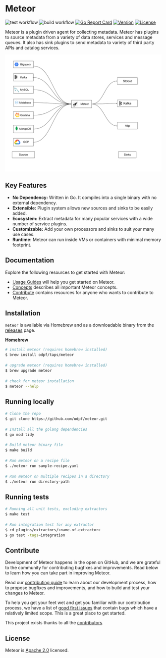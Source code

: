 # Meteor

![test workflow](https://github.com/odpf/meteor/actions/workflows/test.yml/badge.svg)
![build workflow](https://github.com/odpf/meteor/actions/workflows/build.yml/badge.svg)
[![Go Report Card](https://goreportcard.com/badge/github.com/odpf/meteor)](https://goreportcard.com/report/github.com/odpf/meteor)
[![Version](https://img.shields.io/github/v/release/odpf/meteor?logo=semantic-release)](Version)
[![License](https://img.shields.io/badge/License-Apache%202.0-blue.svg?logo=apache)](LICENSE)

Meteor is a plugin driven agent for collecting metadata. Meteor has plugins to source metadata from a variety of data stores, services and message queues. It also has sink plugins to send metadata to variety of third party APIs and catalog services.

<p align="center"><img src="./docs/assets/overview.svg" /></p>

## Key Features

* **No Dependency:** Written in Go. It compiles into a single binary with no external dependency.
* **Extensible:** Plugin system allows new sources and sinks to be easily added.
* **Ecosystem:** Extract metadata for many popular services with a wide number of service plugins.
* **Customizable:** Add your own processors and sinks to suit your many use cases.
* **Runtime:** Meteor can run inside VMs or containers with minimal memory footprint.

## Documentation

Explore the following resources to get started with Meteor:

* [Usage Guides](https://odpf.gitbook.io/meteor/guides/usage) will help you get started on Meteor.
* [Concepts](https://odpf.gitbook.io/meteor/concepts/overview) describes all important Meteor concepts.
* [Contribute](https://odpf.gitbook.io/meteor/contribute/contributing) contains resources for anyone who wants to contribute to Meteor.

## Installation

`meteor` is available via Homebrew and as a downloadable binary from the [releases](https://github.com/odpf/meteor/releases) page.

**Homebrew**
```sh
# install meteor (requires homebrew installed)
$ brew install odpf/taps/meteor

# upgrade meteor (requires homebrew installed)
$ brew upgrade meteor

# check for meteor installation
$ meteor --help
```

## Running locally

```sh
# Clone the repo
$ git clone https://github.com/odpf/meteor.git

# Install all the golang dependencies
$ go mod tidy

# Build meteor binary file
$ make build

# Run meteor on a recipe file
$ ./meteor run sample-recipe.yaml

# Run meteor on multiple recipes in a directory
$ ./meteor run directory-path
```

## Running tests

```sh
# Running all unit tests, excluding extractors
$ make test

# Run integration test for any extractor
$ cd plugins/extractors/<name-of-extractor>
$ go test -tags=integration
```

## Contribute

Development of Meteor happens in the open on GitHub, and we are grateful to the community for contributing bugfixes and improvements. Read below to learn how you can take part in improving Meteor.

Read our [contributing guide](docs/contribute/contributing.md) to learn about our development process, how to propose bugfixes and improvements, and how to build and test your changes to Meteor.

To help you get your feet wet and get you familiar with our contribution process, we have a list of [good first issues](https://github.com/odpf/meteor/labels/good%20first%20issue) that contain bugs which have a relatively limited scope. This is a great place to get started.

This project exists thanks to all the [contributors](https://github.com/odpf/meteor/graphs/contributors).

## License

Meteor is [Apache 2.0](LICENSE) licensed.
